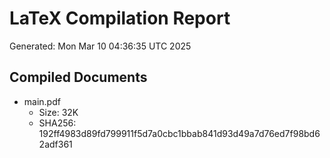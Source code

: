 # LaTeX Compilation Report
Generated: Mon Mar 10 04:36:35 UTC 2025
## Compiled Documents
- main.pdf
  - Size: 32K
  - SHA256: 192ff4983d89fd799911f5d7a0cbc1bbab841d93d49a7d76ed7f98bd62adf361
